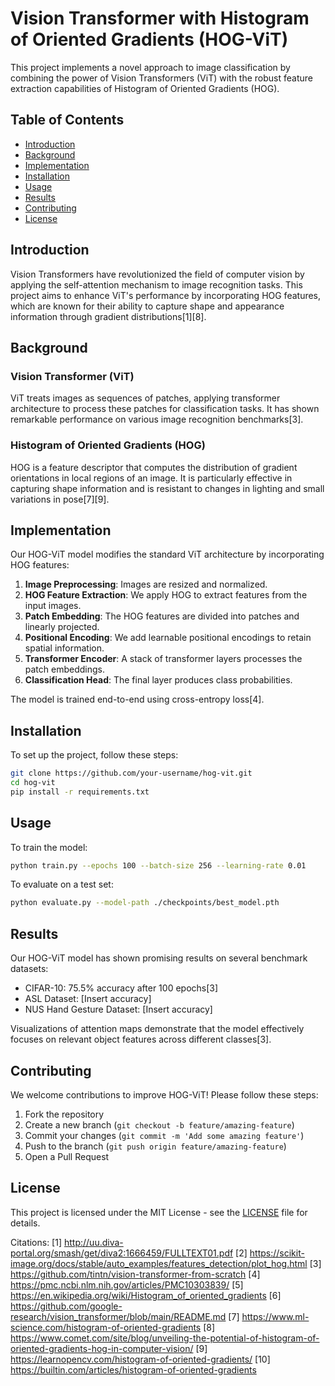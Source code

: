# Vision Transformer with Histogram of Oriented Gradients (HOG-ViT)

This project implements a novel approach to image classification by combining the power of Vision Transformers (ViT) with the robust feature extraction capabilities of Histogram of Oriented Gradients (HOG).

## Table of Contents

- [Introduction](#introduction)
- [Background](#background)
- [Implementation](#implementation)
- [Installation](#installation)
- [Usage](#usage)
- [Results](#results)
- [Contributing](#contributing)
- [License](#license)

## Introduction

Vision Transformers have revolutionized the field of computer vision by applying the self-attention mechanism to image recognition tasks. This project aims to enhance ViT's performance by incorporating HOG features, which are known for their ability to capture shape and appearance information through gradient distributions[1][8].

## Background

### Vision Transformer (ViT)

ViT treats images as sequences of patches, applying transformer architecture to process these patches for classification tasks. It has shown remarkable performance on various image recognition benchmarks[3].

### Histogram of Oriented Gradients (HOG)

HOG is a feature descriptor that computes the distribution of gradient orientations in local regions of an image. It is particularly effective in capturing shape information and is resistant to changes in lighting and small variations in pose[7][9].

## Implementation

Our HOG-ViT model modifies the standard ViT architecture by incorporating HOG features:

1. **Image Preprocessing**: Images are resized and normalized.
2. **HOG Feature Extraction**: We apply HOG to extract features from the input images.
3. **Patch Embedding**: The HOG features are divided into patches and linearly projected.
4. **Positional Encoding**: We add learnable positional encodings to retain spatial information.
5. **Transformer Encoder**: A stack of transformer layers processes the patch embeddings.
6. **Classification Head**: The final layer produces class probabilities.

The model is trained end-to-end using cross-entropy loss[4].

## Installation

To set up the project, follow these steps:

```bash
git clone https://github.com/your-username/hog-vit.git
cd hog-vit
pip install -r requirements.txt
```

## Usage

To train the model:

```bash
python train.py --epochs 100 --batch-size 256 --learning-rate 0.01
```

To evaluate on a test set:

```bash
python evaluate.py --model-path ./checkpoints/best_model.pth
```

## Results

Our HOG-ViT model has shown promising results on several benchmark datasets:

- CIFAR-10: 75.5% accuracy after 100 epochs[3]
- ASL Dataset: [Insert accuracy]
- NUS Hand Gesture Dataset: [Insert accuracy]

Visualizations of attention maps demonstrate that the model effectively focuses on relevant object features across different classes[3].

## Contributing

We welcome contributions to improve HOG-ViT! Please follow these steps:

1. Fork the repository
2. Create a new branch (`git checkout -b feature/amazing-feature`)
3. Commit your changes (`git commit -m 'Add some amazing feature'`)
4. Push to the branch (`git push origin feature/amazing-feature`)
5. Open a Pull Request

## License

This project is licensed under the MIT License - see the [LICENSE](LICENSE) file for details.

Citations:
[1] http://uu.diva-portal.org/smash/get/diva2:1666459/FULLTEXT01.pdf
[2] https://scikit-image.org/docs/stable/auto_examples/features_detection/plot_hog.html
[3] https://github.com/tintn/vision-transformer-from-scratch
[4] https://pmc.ncbi.nlm.nih.gov/articles/PMC10303839/
[5] https://en.wikipedia.org/wiki/Histogram_of_oriented_gradients
[6] https://github.com/google-research/vision_transformer/blob/main/README.md
[7] https://www.ml-science.com/histogram-of-oriented-gradients
[8] https://www.comet.com/site/blog/unveiling-the-potential-of-histogram-of-oriented-gradients-hog-in-computer-vision/
[9] https://learnopencv.com/histogram-of-oriented-gradients/
[10] https://builtin.com/articles/histogram-of-oriented-gradients
